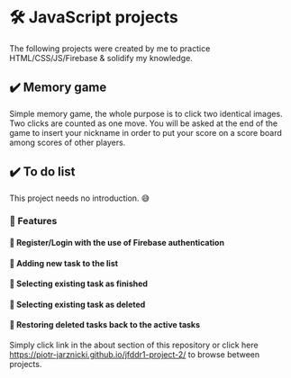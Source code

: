 # :hammer_and_wrench: JavaScript projects

The following projects were created by me to practice HTML/CSS/JS/Firebase & solidify my knowledge. 

## :heavy_check_mark: Memory game
Simple memory game, the whole purpose is to click two identical images. Two clicks are counted as one move. You will be asked at the end of the game to insert your nickname in order to put your score on a score board among scores of other players.  

## :heavy_check_mark: To do list
This project needs no introduction. :sweat_smile:
### :hammer: Features
#### :wrench: Register/Login with the use of Firebase authentication
#### :wrench: Adding new task to the list
#### :wrench: Selecting existing task as finished
#### :wrench: Selecting existing task as deleted
#### :wrench: Restoring deleted tasks back to the active tasks


Simply click link in the about section of this repository or click here https://piotr-jarznicki.github.io/jfddr1-project-2/ to browse between projects. 
